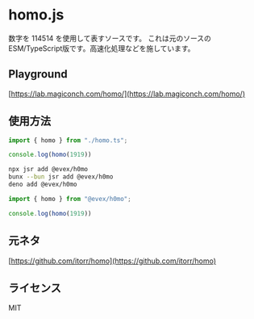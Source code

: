 # homo.js
数字を 114514 を使用して表すソースです。
これは元のソースのESM/TypeScript版です。高速化処理などを施しています。

## Playground
[https://lab.magiconch.com/homo/](https://lab.magiconch.com/homo/)

## 使用方法
```ts
import { homo } from "./homo.ts";

console.log(homo(1919))
```

```bash
npx jsr add @evex/h0mo
bunx --bun jsr add @evex/h0mo
deno add @evex/h0mo
```

```ts
import { homo } from "@evex/h0mo";

console.log(homo(1919))
```

## 元ネタ
[https://github.com/itorr/homo](https://github.com/itorr/homo)

## ライセンス
MIT
